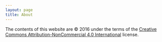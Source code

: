 ```yaml
---
layout: page
title: About
---
```


The contents of this website are © 2016 under the terms of the [Creative Commons Attribution-NonCommercial 4.0 International](https://creativecommons.org/licenses/by-nc/4.0/) license.
